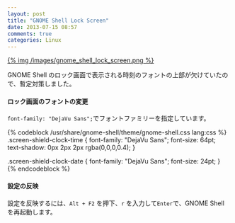 ```yaml
---
layout: post
title: "GNOME Shell Lock Screen"
date: 2013-07-15 08:57
comments: true
categories: Linux
---
```

<a href="/images/gnome_shell_lock_screen.png">{% img /images/gnome_shell_lock_screen.png %}</a>

GNOME Shell のロック画面で表示される時刻のフォントの上部が欠けていたので、暫定対策しました。

<!-- more -->

#### ロック画面のフォントの変更

`font-family: "DejaVu Sans";`でフォントファミリーを指定しています。

{% codeblock /usr/share/gnome-shell/theme/gnome-shell.css lang:css %}
.screen-shield-clock-time {
    font-family: "DejaVu Sans";
    font-size: 64pt;
    text-shadow: 0px 2px 2px rgba(0,0,0,0.4);
}

.screen-shield-clock-date {
    font-family: "DejaVu Sans";
    font-size: 24pt;
}
{% endcodeblock %}

#### 設定の反映

設定を反映するには、`Alt + F2` を押下、`r` を入力して`Enter`で、GNOME Shell を再起動します。
